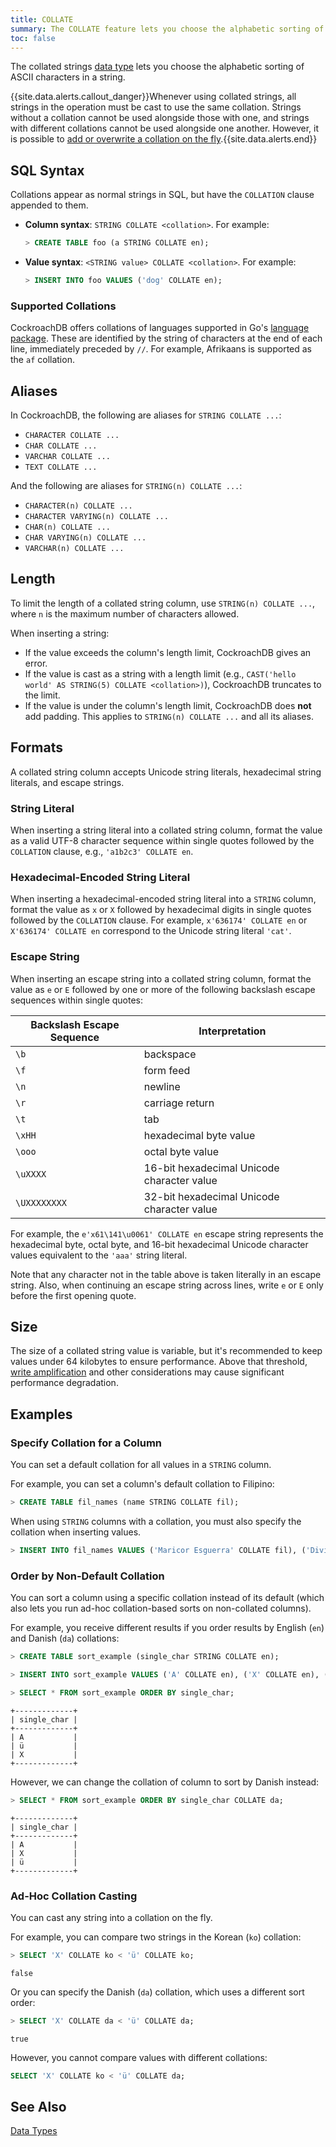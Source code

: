```yaml
---
title: COLLATE
summary: The COLLATE feature lets you choose the alphabetic sorting of ASCII characters in a STRING.
toc: false
---
```


The collated strings [data type](data-types.html) lets you choose the alphabetic sorting of ASCII characters in a string.

{{site.data.alerts.callout_danger}}Whenever using collated strings, all strings in the operation must be cast to use the same collation. Strings without a collation cannot be used alongside those with one, and strings with different collations cannot be used alongside one another. However, it is possible to <a href="#ad-hoc-collation-casting">add or overwrite a collation on the fly</a>.{{site.data.alerts.end}}

<div id="toc"></div>

## SQL Syntax

Collations appear as normal strings in SQL, but have the `COLLATION` clause appended to them.

- **Column syntax**: `STRING COLLATE <collation>`. For example:

  ~~~ sql
  > CREATE TABLE foo (a STRING COLLATE en);
  ~~~

- **Value syntax**: `<STRING value> COLLATE <collation>`. For example:

  ~~~ sql
  > INSERT INTO foo VALUES ('dog' COLLATE en);
  ~~~

### Supported Collations

CockroachDB offers collations of languages supported in Go's [language package](https://godoc.org/golang.org/x/text/language#Tag). These are identified by the string of characters at the end of each line, immediately preceded by `//`. For example, Afrikaans is supported as the `af` collation.

## Aliases

In CockroachDB, the following are aliases for `STRING COLLATE ...`: 

- `CHARACTER COLLATE ...`
- `CHAR COLLATE ...` 
- `VARCHAR COLLATE ...`
- `TEXT COLLATE ...`

And the following are aliases for `STRING(n) COLLATE ...`:

- `CHARACTER(n) COLLATE ...`
- `CHARACTER VARYING(n) COLLATE ...`
- `CHAR(n) COLLATE ...`
- `CHAR VARYING(n) COLLATE ...` 
- `VARCHAR(n) COLLATE ...`  

## Length

To limit the length of a collated string column, use `STRING(n) COLLATE ...`, where `n` is the maximum number of characters allowed. 

When inserting a string: 

- If the value exceeds the column's length limit, CockroachDB gives an error.
- If the value is cast as a string with a length limit (e.g., `CAST('hello world' AS STRING(5) COLLATE <collation>)`), CockroachDB truncates to the limit.
- If the value is under the column's length limit, CockroachDB does **not** add padding. This applies to `STRING(n) COLLATE ...` and all its aliases.

## Formats

A collated string column accepts Unicode string literals, hexadecimal string literals, and escape strings.

### String Literal

When inserting a string literal into a collated string column, format the value as a valid UTF-8 character sequence within single quotes followed by the `COLLATION` clause, e.g., `'a1b2c3' COLLATE en`.

### Hexadecimal-Encoded String Literal

When inserting a hexadecimal-encoded string literal into a `STRING` column, format the value as `x` or `X` followed by hexadecimal digits in single quotes followed by the `COLLATION` clause. For example, `x'636174' COLLATE en` or `X'636174' COLLATE en` correspond to the Unicode string literal `'cat'`.

### Escape String

When inserting an escape string into a collated string column, format the value as `e` or `E` followed by one or more of the following backslash escape sequences within single quotes:   

Backslash Escape Sequence | Interpretation
--------------------------|---------------
`\b` | backspace
`\f` | form feed
`\n` | newline
`\r` | carriage return
`\t` | tab
`\xHH` | hexadecimal byte value
`\ooo` | octal byte value
`\uXXXX` | 16-bit hexadecimal Unicode character value
`\UXXXXXXXX` | 32-bit hexadecimal Unicode character value

For example, the `e'x61\141\u0061' COLLATE en` escape string represents the hexadecimal byte, octal byte, and 16-bit hexadecimal Unicode character values equivalent to the `'aaa'` string literal. 

Note that any character not in the table above is taken literally in an escape string. Also, when continuing an escape string across lines, write `e` or `E` only before the first opening quote.

## Size

The size of a collated string value is variable, but it's recommended to keep values under 64 kilobytes to ensure performance. Above that threshold, [write amplification](https://en.wikipedia.org/wiki/Write_amplification) and other considerations may cause significant performance degradation.

## Examples

### Specify Collation for a Column

You can set a default collation for all values in a `STRING` column.

For example, you can set a column's default collation to Filipino:

~~~ sql
> CREATE TABLE fil_names (name STRING COLLATE fil);
~~~

When using `STRING` columns with a collation, you must also specify the collation when inserting values.

~~~ sql
> INSERT INTO fil_names VALUES ('Maricor Esguerra' COLLATE fil), ('Divina Gamboa' COLLATE fil);
~~~

### Order by Non-Default Collation

You can sort a column using a specific collation instead of its default (which also lets you run ad-hoc collation-based sorts on non-collated columns).

For example, you receive different results if you order results by English (`en`) and Danish (`da`) collations:

~~~ sql
> CREATE TABLE sort_example (single_char STRING COLLATE en);

> INSERT INTO sort_example VALUES ('A' COLLATE en), ('X' COLLATE en), ('ü' COLLATE en);

> SELECT * FROM sort_example ORDER BY single_char;
~~~
~~~
+-------------+
| single_char |
+-------------+
| A           |
| ü           |
| X           |
+-------------+
~~~

However, we can change the collation of column to sort by Danish instead:

~~~ sql
> SELECT * FROM sort_example ORDER BY single_char COLLATE da;
~~~
~~~
+-------------+
| single_char |
+-------------+
| A           |
| X           |
| ü           |
+-------------+
~~~

### Ad-Hoc Collation Casting

You can cast any string into a collation on the fly.

For example, you can compare two strings in the Korean (`ko`) collation:

~~~ sql
> SELECT 'X' COLLATE ko < 'ü' COLLATE ko;
~~~
~~~
false
~~~

Or you can specify the Danish (`da`) collation, which uses a different sort order:

~~~ sql
> SELECT 'X' COLLATE da < 'ü' COLLATE da;
~~~
~~~
true
~~~

However, you cannot compare values with different collations:

~~~ sql
SELECT 'X' COLLATE ko < 'ü' COLLATE da;
~~~

## See Also

[Data Types](data-types.html)